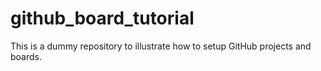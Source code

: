 # github_board_tutorial
This is a dummy repository to illustrate how to setup GitHub projects and boards.
